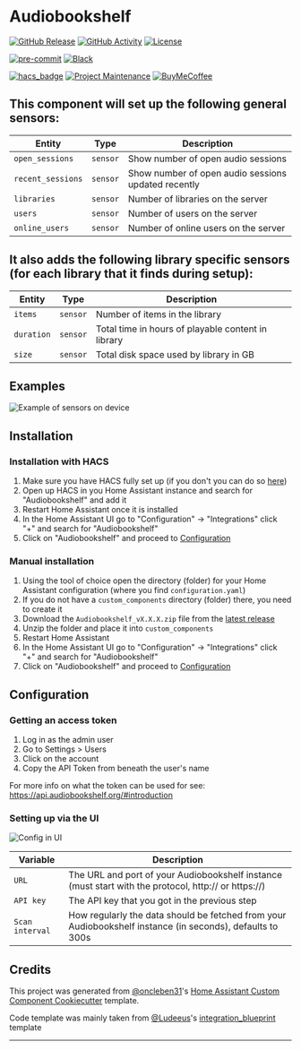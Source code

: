 # Audiobookshelf

[![GitHub Release][releases-shield]][releases]
[![GitHub Activity][commits-shield]][commits]
[![License][license-shield]](LICENSE)

[![pre-commit][pre-commit-shield]][pre-commit]
[![Black][black-shield]][black]

[![hacs_badge](https://img.shields.io/badge/HACS-Default-41BDF5.svg?style=for-the-badge)](https://github.com/hacs/integration)
[![Project Maintenance][maintenance-shield]][user_profile]
[![BuyMeCoffee][buymecoffeebadge]][buymecoffee]

## This component will set up the following general sensors:

| Entity            |       Type       | Description                                            |
| ---------------   | ---------------- | ------------------------------------                   |
| `open_sessions`   | `sensor`         | Show number of open audio sessions                     |
| `recent_sessions` | `sensor`         | Show number of open audio sessions updated recently    |
| `libraries`       | `sensor`         | Number of libraries on the server                      |
| `users`           | `sensor`         | Number of users on the server                          |
| `online_users`    | `sensor`         | Number of online users on the server                   |

## It also adds the following library specific sensors (for each library that it finds during setup):
| Entity             | Type           | Description                                              |
| ------------------ | -------------- | -------------------------------------------------------- |
| `items`            | `sensor`       | Number of items in the library                           |
| `duration`         | `sensor`       | Total time in hours of playable content in library       |
| `size`             | `sensor`       | Total disk space used by library in GB                   |

## Examples

![Example of sensors on device](docs/hass-audiobookshelf-example.png)

## Installation

### Installation with HACS

1. Make sure you have HACS fully set up (if you don't you can do so [here](https://hacs.xyz/docs/use/))
2. Open up HACS in you Home Assistant instance and search for "Audiobookshelf" and add it
3. Restart Home Assistant once it is installed
4. In the Home Assistant UI go to "Configuration" -> "Integrations" click "+" and search for "Audiobookshelf"
5. Click on "Audiobookshelf" and proceed to [Configuration](#configuration)

### Manual installation

1. Using the tool of choice open the directory (folder) for your Home Assistant configuration (where you find `configuration.yaml`)
2. If you do not have a `custom_components` directory (folder) there, you need to create it
3. Download the `Audiobookshelf_vX.X.X.zip` file from the [latest release](https://github.com/wolffshots/hass-audiobookshelf/releases/latest)
4. Unzip the folder and place it into `custom_components`
5. Restart Home Assistant
6. In the Home Assistant UI go to "Configuration" -> "Integrations" click "+" and search for "Audiobookshelf"
7. Click on "Audiobookshelf" and proceed to [Configuration](#configuration)

## Configuration

### Getting an access token

1. Log in as the admin user
2. Go to Settings > Users
3. Click on the account
4. Copy the API Token from beneath the user's name

For more info on what the token can be used for see: https://api.audiobookshelf.org/#introduction

### Setting up via the UI
![Config in UI](docs/hass-audiobookshelf-config.png)

| Variable        | Description                                                                                               |
| --------------- | --------------------------------------------------------------------------------------------------------- |
| `URL`           | The URL and port of your Audiobookshelf instance (must start with the protocol, http:// or https://)      |
| `API key`       | The API key that you got in the previous step                                                             |
| `Scan interval` | How regularly the data should be fetched from your Audiobookshelf instance (in seconds), defaults to 300s |

## Credits

This project was generated from [@oncleben31](https://github.com/oncleben31)'s [Home Assistant Custom Component Cookiecutter](https://github.com/oncleben31/cookiecutter-homeassistant-custom-component) template.

Code template was mainly taken from [@Ludeeus](https://github.com/ludeeus)'s [integration_blueprint][integration_blueprint] template

---

[integration_blueprint]: https://github.com/custom-components/integration_blueprint
[black]: https://github.com/psf/black
[black-shield]: https://img.shields.io/badge/code%20style-black-000000.svg?style=for-the-badge
[buymecoffee]: https://www.buymeacoffee.com/wolffshots
[buymecoffeebadge]: https://img.shields.io/badge/buy%20me%20a%20coffee-donate-yellow.svg?style=for-the-badge
[commits-shield]: https://img.shields.io/github/commit-activity/y/wolffshots/hass-audiobookshelf.svg?style=for-the-badge
[commits]: https://github.com/wolffshots/hass-audiobookshelf/commits/main
[license-shield]: https://img.shields.io/github/license/wolffshots/hass-audiobookshelf.svg?style=for-the-badge
[maintenance-shield]: https://img.shields.io/badge/maintainer-%40wolffshots-blue.svg?style=for-the-badge
[pre-commit]: https://github.com/pre-commit/pre-commit
[pre-commit-shield]: https://img.shields.io/badge/pre--commit-enabled-brightgreen?style=for-the-badge
[releases-shield]: https://img.shields.io/github/release/wolffshots/hass-audiobookshelf.svg?style=for-the-badge
[releases]: https://github.com/wolffshots/hass-audiobookshelf/releases
[user_profile]: https://github.com/wolffshots
